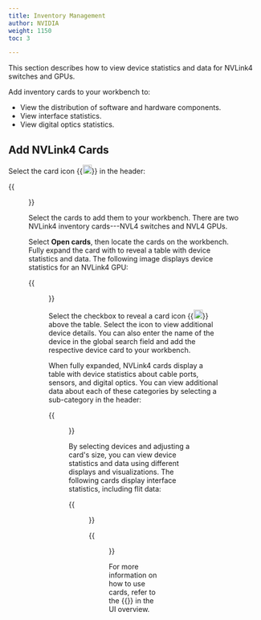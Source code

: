 ```yaml
---
title: Inventory Management
author: NVIDIA
weight: 1150
toc: 3

---
```


This section describes how to view device statistics and data for NVLink4 switches and GPUs.

Add inventory cards to your workbench to:
 - View the distribution of software and hardware components.
 - View interface statistics.
 - View digital optics statistics.

 ## Add NVLink4 Cards

 Select the card icon {{<img src="https://icons.cumulusnetworks.com/44-Entertainment-Events-Hobbies/02-Card-Games/card-game-diamond.svg" height="18" width="18">}} in the header:

 {{<figure src="/images/netq/nvl4-header-card.png" alt="" width="950">}}

 Select the cards to add them to your workbench. There are two NVLink4 inventory cards---NVL4 switches and NVL4 GPUs.

 Select **Open cards**, then locate the cards on the workbench. Fully expand the card with to reveal a table with device statistics and data. The following image displays device statistics for an NVLink4 GPU:

  {{<figure src="/images/netq/nvl4-inventory-gpu.png" width="1050">}}

  Select the checkbox to reveal a card icon {{<img src="https://icons.cumulusnetworks.com/44-Entertainment-Events-Hobbies/02-Card-Games/card-game-diamond.svg" height="18" width="18">}} above the table. Select the icon to view additional device details. You can also enter the name of the device in the global search field and add the respective device card to your workbench.

  When fully expanded, NVLink4 cards display a table with device statistics about cable ports, sensors, and digital optics. You can view additional data about each of these categories by selecting a sub-category in the header:

{{<figure src="/images/netq/nvl4-additional-device-statistics.png" alt="fully-expanded NVLink card showing devices statistics" width="950">}}

By selecting devices and adjusting a card's size, you can view device statistics and data using different displays and visualizations. The following cards display interface statistics, including flit data:

{{<figure src="/images/netq/nvl4-flits.png" alt="card displaying flits data" width="650">}}

{{<figure src="/images/netq/nvl4-interfaces-channels.png" alt="card displaying channel data" width="650">}}

For more information on how to use cards, refer to the {{<link title="Access Data with Cards" text="section on cards">}} in the UI overview.
